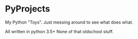 # PyProjects
My Python "Toys". Just messing around to see what does what.

All written in python 3.5+ None of that oldschool stuff.
